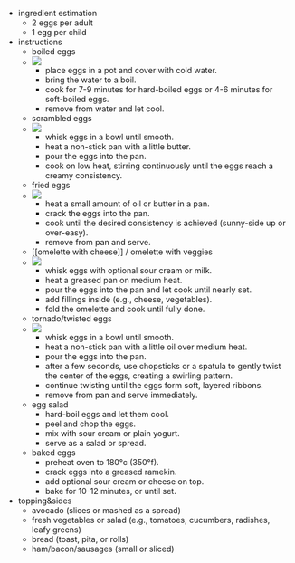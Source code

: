 - ingredient estimation
	- 2 eggs per adult
	- 1 egg per child
- instructions
	- boiled eggs
	- ![](https://peach-geographical-bat-397.mypinata.cloud/ipfs/bafkreiegktkhdojshde2fulux2v6iojn3d5pnqiofy3gc5iunozuxdvl7e)
		- place eggs in a pot and cover with cold water.
		- bring the water to a boil.
		- cook for 7-9 minutes for hard-boiled eggs or 4-6 minutes for soft-boiled eggs.
		- remove from water and let cool.
	- scrambled eggs
	- ![](https://peach-geographical-bat-397.mypinata.cloud/ipfs/bafkreid4xke6bwgcebgrtzovq36x5qemxokuoci5rodvgyj6djhxzc5tnq)
		- whisk eggs in a bowl until smooth.
		- heat a non-stick pan with a little butter.
		- pour the eggs into the pan.
		- cook on low heat, stirring continuously until the eggs reach a creamy consistency.
	- fried eggs
	- ![](https://peach-geographical-bat-397.mypinata.cloud/ipfs/bafkreiarayk7pcuomy2kg7ezlqinxtuzhlvsegjflzzjuquell6pubvamq)
		- heat a small amount of oil or butter in a pan.
		- crack the eggs into the pan.
		- cook until the desired consistency is achieved (sunny-side up or over-easy).
		- remove from pan and serve.
	- [[omelette with cheese]] / omelette with veggies
	- ![](https://peach-geographical-bat-397.mypinata.cloud/ipfs/bafkreicpt3yethenls6yycxfobruq4cbu2bbcrsnxy6yagxk6qcusdpwde)
		- whisk eggs with optional sour cream or milk.
		- heat a greased pan on medium heat.
		- pour the eggs into the pan and let cook until nearly set.
		- add fillings inside (e.g., cheese, vegetables).
		- fold the omelette and cook until fully done.
	- tornado/twisted eggs
	- ![](https://peach-geographical-bat-397.mypinata.cloud/ipfs/bafkreiev2r5znx5imnismxtkl7e2m53njwetobjehbbrgal737ahv4b3nu)
		- whisk eggs in a bowl until smooth.
		- heat a non-stick pan with a little oil over medium heat.
		- pour the eggs into the pan.
		- after a few seconds, use chopsticks or a spatula to gently twist the center of the eggs, creating a swirling pattern.
		- continue twisting until the eggs form soft, layered ribbons.
		- remove from pan and serve immediately.
	- egg salad
		- hard-boil eggs and let them cool.
		- peel and chop the eggs.
		- mix with sour cream or plain yogurt.
		- serve as a salad or spread.
	- baked eggs
		- preheat oven to 180°c (350°f).
		- crack eggs into a greased ramekin.
		- add optional sour cream or cheese on top.
		- bake for 10-12 minutes, or until set.
- topping&sides
	- avocado (slices or mashed as a spread)
	- fresh vegetables or salad (e.g., tomatoes, cucumbers, radishes, leafy greens)
	- bread (toast, pita, or rolls)
	- ham/bacon/sausages (small or sliced)
